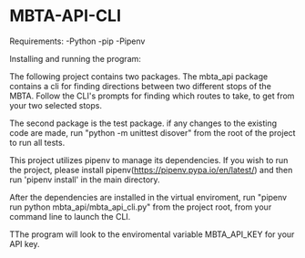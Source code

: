 # MBTA-API-CLI

Requirements:
-Python
-pip
-Pipenv

Installing and running the program:

The following project contains two packages. The mbta_api package contains a cli for finding directions between two different stops of the MBTA. Follow the CLI's prompts for finding which routes to take, to get from your two selected stops.

The second package is the test package. if any changes to the existing code are made, run "python -m unittest disover" from the root of the project to run all tests. 

This project utilizes pipenv to manage its dependencies. If you wish to run the project, please install pipenv(https://pipenv.pypa.io/en/latest/) and then run 'pipenv install' in the main directory. 

After the dependencies are installed in the virtual enviroment, run "pipenv run python mbta_api/mbta_api_cli.py" from the project root, from your command line to launch the CLI.

TThe program will look to the enviromental variable MBTA_API_KEY for your API key.
 